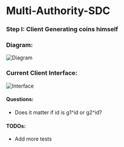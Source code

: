 # Multi-Authority-SDC

### Step I: Client Generating coins himself

### Diagram:

![Diagram](https://i.imgur.com/ycQoCbf.png)

### Current Client Interface:
![Interface](https://i.imgur.com/qIUGqIc.png)



#### Questions:
- Does it matter if id is g1^id or g2^id?

#### TODOs:
- Add more tests
